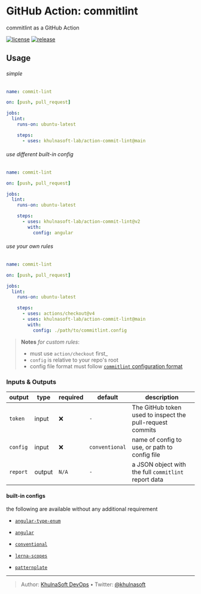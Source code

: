 # GitHub Action: commitlint

commitlint as a GitHub Action

[![license][license-img]][license-url]
[![release][release-img]][release-url]

## Usage

###### simple

``` yaml
name: commit-lint

on: [push, pull_request]

jobs:
  lint:
    runs-on: ubuntu-latest

    steps:
      - uses: khulnasoft-lab/action-commit-lint@main
```

###### use different built-in config

``` yaml
name: commit-lint

on: [push, pull_request]

jobs:
  lint:
    runs-on: ubuntu-latest

    steps:
      - uses: khulnasoft-lab/action-commit-lint@v2
        with:
          config: angular
```

###### use your own rules

``` yaml
name: commit-lint

on: [push, pull_request]

jobs:
  lint:
    runs-on: ubuntu-latest

    steps:
      - uses: actions/checkout@v4
      - uses: khulnasoft-lab/action-commit-lint@main
        with:
          config: ./path/to/commitlint.config
```

> **Notes** *for custom rules*:
>
> - must use `action/checkout` first\_
> - `config` is relative to your repo's root
> - config file format must follow [`commitlint` configuration format][]

### Inputs & Outputs

| output   | type   | required | default        | description                                               |
|----------|--------|----------|----------------|-----------------------------------------------------------|
| `token`  | input  | ❌       | `-`            | The GitHub token used to inspect the pull-request commits |
| `config` | input  | ❌       | `conventional` | name of config to use, or path to config file             |
| `report` | output | `N/A`    | `-`            | a JSON object with the full `commitlint` report data      |

#### built-in configs

the following are available without any additional requirement

- [`angular-type-enum`][]
- [`angular`][]
- [`conventional`][]
- [`lerna-scopes`][]
- [`patternplate`][]

  [`commitlint` configuration format]: https://commitlint.js.org/#/reference-configuration
  [`angular-type-enum`]: https://github.com/conventional-changelog/commitlint/tree/master/%40commitlint/config-angular-type-enum
  [`angular`]: https://github.com/conventional-changelog/commitlint/tree/master/%40commitlint/config-angular
  [`conventional`]: https://github.com/conventional-changelog/commitlint/tree/master/%40commitlint/config-conventional
  [`lerna-scopes`]: https://github.com/conventional-changelog/commitlint/tree/master/%40commitlint/config-lerna-scopes
  [`patternplate`]: https://github.com/conventional-changelog/commitlint/tree/master/%40commitlint/config-patternplate

----
> Author: [KhulnaSoft DevOps](https://www.khulnasoft.com/) &bull;
> Twitter: [@khulnasoft](https://twitter.com/khulnasoft)

[license-url]: LICENSE
[license-img]: https://badgen.net/github/license/khulnasoft-lab/action-commit-lint

[release-url]: https://github.com/khulnasoft-lab/action-commit-lint/releases
[release-img]: https://badgen.net/github/release/khulnasoft-lab/action-commit-lint
